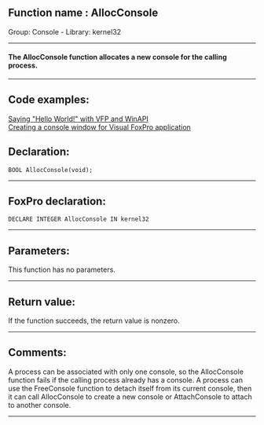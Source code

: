 
## Function name : AllocConsole
Group: Console - Library: kernel32    
***  


#### The AllocConsole function allocates a new console for the calling process.
***  


## Code examples:
[Saying "Hello World!" with VFP and WinAPI](../../samples/sample_119.md)  
[Creating a console window for Visual FoxPro application](../../samples/sample_474.md)  

## Declaration:
```foxpro  
BOOL AllocConsole(void);  
```  
***  


## FoxPro declaration:
```foxpro  
DECLARE INTEGER AllocConsole IN kernel32  
```  
***  


## Parameters:
This function has no parameters.   
***  


## Return value:
If the function succeeds, the return value is nonzero.  
***  


## Comments:
A process can be associated with only one console, so the AllocConsole function fails if the calling process already has a console. A process can use the FreeConsole function to detach itself from its current console, then it can call AllocConsole to create a new console or AttachConsole to attach to another console.  
  
***  

